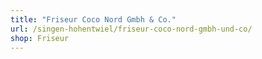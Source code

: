 ```yaml
---
title: "Friseur Coco Nord Gmbh & Co."
url: /singen-hohentwiel/friseur-coco-nord-gmbh-und-co/
shop: Friseur
---
```

